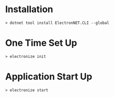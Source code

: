 # Installation
```
> dotnet tool install ElectronNET.CLI --global  
```

# One Time Set Up
```
> electronize init
```

# Application Start Up
```
> electronize start
```
